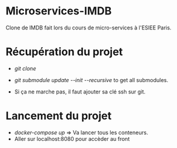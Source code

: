 # Microservices-IMDB
 
Clone de IMDB fait lors du cours de micro-services à l'ESIEE Paris.

# Récupération du projet

- _git clone_
- _git submodule update --init --recursive_ to get all submodules.

- Si ça ne marche pas, il faut ajouter sa clé ssh sur git.

# Lancement du projet

- _docker-compose up_ => Va lancer tous les conteneurs.
- Aller sur localhost:8080 pour accèder au front
